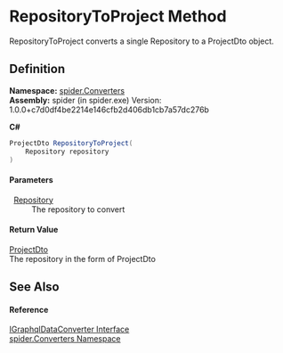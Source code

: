 # RepositoryToProject Method


RepositoryToProject converts a single Repository to a ProjectDto object.



## Definition
**Namespace:** <a href="a1a6487c-d380-1653-1824-13765b4fe1dd">spider.Converters</a>  
**Assembly:** spider (in spider.exe) Version: 1.0.0+c7d0df4be2214e146cfb2d406db1cb7a57dc276b

**C#**
``` C#
ProjectDto RepositoryToProject(
	Repository repository
)
```



#### Parameters
<dl><dt>  <a href="d257c7db-b747-0f93-dbc7-2897f0d62f6d">Repository</a></dt><dd>The repository to convert</dd></dl>

#### Return Value
<a href="7153ffa9-75d9-d756-b8b0-dace1841bf5b">ProjectDto</a>  
The repository in the form of ProjectDto

## See Also


#### Reference
<a href="8e1b075c-9a4d-b277-7d09-14b8c2f476e6">IGraphqlDataConverter Interface</a>  
<a href="a1a6487c-d380-1653-1824-13765b4fe1dd">spider.Converters Namespace</a>  
